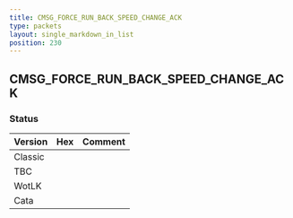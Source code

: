 ```yaml
---
title: CMSG_FORCE_RUN_BACK_SPEED_CHANGE_ACK
type: packets
layout: single_markdown_in_list
position: 230
---
```


## CMSG_FORCE_RUN_BACK_SPEED_CHANGE_ACK

### Status

Version | Hex | Comment
---------- | ---------- | ---------- 
Classic |  |  
TBC |  |  
WotLK |  |  
Cata |  |  
